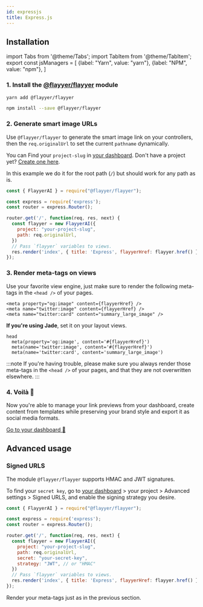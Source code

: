 ```yaml
---
id: expressjs
title: Express.js
---
```


<!-- TODO -->
<!-- > Repository: https://github.com/flayyer/integration-examples/tree/main/examples/express -->

## Installation

<!-- MDX variables -->
import Tabs from '@theme/Tabs';
import TabItem from '@theme/TabItem';
export const jsManagers = [
  {label: "Yarn", value: "yarn"},
  {label: "NPM", value: "npm"},
]

### 1. Install the [@flayyer/flayyer](./flayyer-js.md) module

<Tabs groupId="js-manager" defaultValue="yarn" values={jsManagers}>
<TabItem value="yarn">

```bash title="Terminal.app"
yarn add @flayyer/flayyer
```

</TabItem>

<TabItem value="npm">

```bash title="Terminal.app"
npm install --save @flayyer/flayyer
```

</TabItem>
</Tabs>

### 2. Generate smart image URLs

Use `@flayyer/flayyer` to generate the smart image link on your controllers, then the `req.originalUrl` to set the current `pathname` dynamically.

You can Find your `project-slug` in [your dashboard](https://flayyer.com/dashboard/_/projects/_/integrate?ref=docs). Don't have a project yet? [Create one here](https://flayyer.com/get-started?ref=docs).

In this example we do it for the root path (`/`) but should work for any path as is.

```js title="routes/index.js" {1,7-10,12}
const { FlayyerAI } = require("@flayyer/flayyer");

const express = require('express');
const router = express.Router();

router.get('/', function(req, res, next) {
  const flayyer = new FlayyerAI({
    project: "your-project-slug",
    path: req.originalUrl,
  })
  // Pass `flayyer` variables to views.
  res.render('index', { title: 'Express', flayyerHref: flayyer.href() });
});
```

### 3. Render meta-tags on views

Use your favorite view engine, just make sure to render the following meta-tags in the `<head />` of your pages.

```tsx
<meta property="og:image" content={flayyerHref} />
<meta name="twitter:image" content={flayyerHref} />
<meta name="twitter:card" content="summary_large_image" />
```

**If you're using Jade**, set it on your layout views.

```jade title="views/layout.jade" {2-3}
head
  meta(property='og:image', content='#{flayyerHref}')
  meta(name='twitter:image', content='#{flayyerHref}')
  meta(name='twitter:card', content='summary_large_image')
```

:::note
If you're having trouble, please make sure you always render those meta-tags in the `<head />` of your pages, and that they are not overwritten elsewhere.
:::

### 4. Voilà 🎉

Now you're able to manage your link previews from your dashboard, create content from templates while preserving your brand style and export it as social media formats.

[Go to your dashboard 🚀](https://flayyer.com/dashboard/_/projects/_/)

## Advanced usage

### Signed URLS

The module `@flayyer/flayyer` supports HMAC and JWT signatures.

To find your `secret key`, go to [your dashboard](https://flayyer.com/dashboard/_/projects?ref=docs) > your project > Advanced settings > Signed URLS, and enable the signing strategy you desire.

```js title="routes/index.js" {10-11}
const { FlayyerAI } = require("@flayyer/flayyer");

const express = require('express');
const router = express.Router();

router.get('/', function(req, res, next) {
  const flayyer = new FlayyerAI({
    project: "your-project-slug",
    path: req.originalUrl,
    secret: "your-secret-key",
    strategy: "JWT", // or "HMAC"
  })
  // Pass `flayyer` variables to views.
  res.render('index', { title: 'Express', flayyerHref: flayyer.href() });
});
```

Render your meta-tags just as in the previous section.
